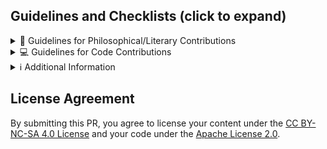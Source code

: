 <!-- Thank you for wanting to contribute to sPhil! 🧙 🦉 -->
<!-- We would like to keep our code and writing as neat and tidy as possible, and would appreciate if you could verify the following checklist if you are submitting philosophical or literary content -->

## Guidelines and Checklists (click to expand)

<details>
<summary>📝 Guidelines for Philosophical/Literary Contributions</summary>

### License Agreement

By submitting this PR, you agree to license your content under the
[CC BY-NC-SA 4.0 License](https://creativecommons.org/licenses/by-nc-sa/4.0/).

### Required Steps

1. Follow the
   [formatting guidelines](https://github.com/systemphil/sphil/blob/dev/src/pages/contributing/formatting/basic-markdown.md)
2. Use
   [Chicago author-date style](https://www.chicagomanualofstyle.org/tools_citationguide/citation-guide-2.html)
   for citations
3. Update the
   [project's central bibliography](https://github.com/systemphil/sphil/blob/main/README_BIBLIOGRAPHY.md)
4. Add metadata at the top of your file:

```md
---
title: Your Title Here
description: Brief description of your content
isArticle: true
authors: Your Name (Year)
editors: Editor Name (Year)
contributors: Contributor Name (Year)
---

## Your Article Title
```

### Optional

Consider adding the Stub component to encourage further contributions.

</details>

<details>
<summary>💻 Guidelines for Code Contributions</summary>

### Required Steps

1. Ensure code adheres to project coding standards
2. Thoroughly test all changes

### License Scope

The Apache License 2.0 applies to all code except content within `content/**`
folder (excluding `/contributing/**`, `_meta.ts`, `acknowledgements.mdx`,
`index.mdx`, `privacy.mdx`, `team.mdx`, `terms.mdx`). This primarily covers
technical implementations rather than content, literature, or philosophy.

</details>

<details>
<summary>ℹ️ Additional Information</summary>

- Philosophical/literary content: Licensed under CC BY-NC-SA 4.0
- Code contributions: Licensed under Apache License 2.0
- Please sign your contribution in the metadata under Authors, Editors, or
  Contributors

</details>

## License Agreement

By submitting this PR, you agree to license your content under the
[CC BY-NC-SA 4.0 License](https://creativecommons.org/licenses/by-nc-sa/4.0/)
and your code under the
[Apache License 2.0](https://www.apache.org/licenses/LICENSE-2.0.txt).
